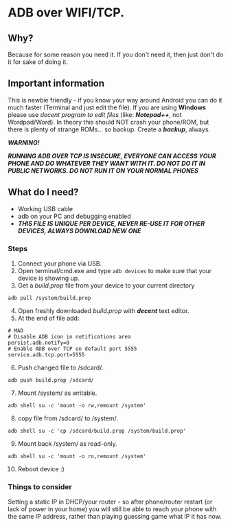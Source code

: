 # ADB over WIFI/TCP.

## Why?
Because for some reason you need it. If you don't need it, then just don't do it for sake of doing it.

## Important information
This is newbie friendly - if you know your way around Android you can do it much faster (Terminal and just edit the file). If you are using **Windows** please use *decent program to edit files* (like: ***Notepad++***, not Wordpad/Word).
In theory this should NOT crash your phone/ROM, but there is plenty of strange ROMs... so backup. Create a ***backup***, always.

***WARNING!***

***RUNNING ADB OVER TCP IS INSECURE, EVERYONE CAN ACCESS YOUR PHONE AND DO WHATEVER THEY WANT WITH IT. DO NOT DO IT IN PUBLIC NETWORKS. DO NOT RUN IT ON YOUR NORMAL PHONES***

## What do I need?
- Working USB cable
- adb on your PC and debugging enabled
- ***THIS FILE IS UNIQUE PER DEVICE, NEVER RE-USE IT FOR OTHER DEVICES, ALWAYS DOWNLOAD NEW ONE***

### Steps
1. Connect your phone via USB.
2. Open terminal/cmd.exe and type
``` adb devices ``` to make sure that your device is showing up.
3. Get a *build.prop* file from your device to your current directory
```
adb pull /system/build.prop
```
4. Open freshly downloaded *build.prop* with ***decent*** text editor.
5. At the end of file add:
```
# MAD
# Disable ADB icon in notifications area
persist.adb.notify=0
# Enable ADB over TCP on default port 5555
service.adb.tcp.port=5555
```
6. Push changed file to /sdcard/.
```
adb push build.prop /sdcard/
```
7. Mount /system/ as writable.
```
adb shell su -c 'mount -o rw,remount /system'
````
8. copy file from /sdcard/ to /system/.
```
adb shell su -c 'cp /sdcard/build.prop /system/build.prop'
```
9. Mount back /system/ as read-only.
```
adb shell su -c 'mount -o ro,remount /system'
````
10. Reboot device :)

### Things to consider
Setting a static IP in DHCP/your router - so after phone/router restart (or lack of power in your home) you will still be able to reach your phone with the same IP address, rather than playing guessing game what IP it has now.
